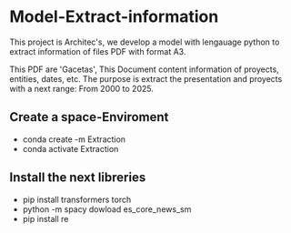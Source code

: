 # Model-Extract-information
This project is Architec's, we develop a model with lengauage python to extract information of files PDF with format A3.

This PDF are 'Gacetas', This Document content information of proyects, entities, dates, etc. The purpose is extract the presentation and proyects with a next range: From 2000 to 2025. 


## Create a space-Enviroment
- conda create -m Extraction
- conda activate Extraction

## Install the next libreries
- pip install transformers torch
- python -m spacy dowload es_core_news_sm
- pip install re